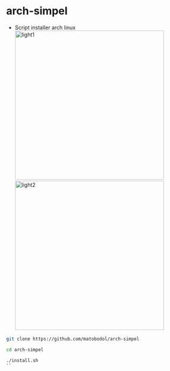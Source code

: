 # arch-simpel
* Script installer arch linux
<img src="/img/light1.png" alt="light1" width="400"/> <img src="/img/light2.png" alt="light2" width="400"/>
```bash
git clone https://github.com/matobodol/arch-simpel
```
```bash
cd arch-simpel
```
```bash
./install.sh
``

